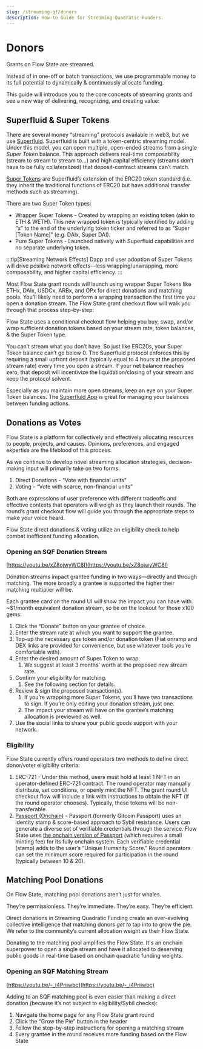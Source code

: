 ```yaml
---
slug: /streaming-qf/donors
description: How-to Guide for Streaming Quadratic Funders.
---
```


# Donors

Grants on Flow State are streamed. 

Instead of in one-off or batch transactions, we use programmable money to its full potential to dynamically & continuously allocate funding.

This guide will introduce you to the core concepts of streaming grants and see a new way of delivering, recognizing, and creating value:

## Superfluid & Super Tokens

There are several money “streaming” protocols available in web3, but we use [Superfluid](https://docs.superfluid.finance/docs/concepts/superfluid). Superfluid is built with a token-centric streaming model. Under this model, you can open multiple, open-ended streams from a single *Super Token* balance. This approach delivers real-time composability (stream to stream to stream to…) and high capital efficiency (streams don’t have to be fully collateralized) that deposit-contract streams can’t match.

[Super Tokens](https://docs.superfluid.finance/docs/concepts/overview/super-tokens) are Superfluid’s extension of the ERC20 token standard (i.e. they inherit the traditional functions of ERC20 but have additional transfer methods such as streaming). 

There are two Super Token types: 

- Wrapper Super Tokens - Created by wrapping an existing token (akin to ETH & WETH). This new wrapped token is typically identified by adding “x” to the end of the underlying token ticker and referred to as “Super [Token Name]” (e.g. DAIx, Super DAI).
- Pure Super Tokens - Launched natively with Superfluid capabilities and no separate underlying token.

:::tip[Streaming Network Effects]
Dapp and user adoption of Super Tokens will drive positive network effects—less wrapping/unwrapping, more composability, and higher capital efficiency.
:::

Most Flow State grant rounds will launch using wrapper Super Tokens like ETHx, DAIx, USDCx, ARBx, and OPx for direct donations and matching pools. You’ll likely need to perform a wrapping transaction the first time you open a donation stream. The Flow State grant checkout flow will walk you through that process step-by-step:

Flow State uses a conditional checkout flow helping you buy, swap, and/or wrap sufficient donation tokens based on your stream rate, token balances, & the Super Token type.

You can’t stream what you don’t have. So just like ERC20s, your Super Token balance can’t go below 0. The Superfluid protocol enforces this by requiring a small upfront deposit (typically equal to 4 hours at the proposed stream rate) every time you open a stream. If your net balance reaches zero, that deposit will incentivize the liquidation/closing of your stream and keep the protocol solvent. 

Especially as you maintain more open streams, keep an eye on your Super Token balances. The [Superfluid App](https://app.superfluid.finance/) is great for managing your balances between funding actions.

## Donations as Votes

Flow State is a platform for collectively and effectively allocating resources to people, projects, and causes. Opinions, preferences, and engaged expertise are the lifeblood of this process.

As we continue to develop novel streaming allocation strategies, decision-making input will primarily take on two forms:

1. Direct Donations - “Vote with financial units”
2. Voting - “Vote with scarce, non-financial units”

Both are expressions of user preference with different tradeoffs and effective contexts that operators will weigh as they launch their rounds. The round’s grant checkout flow will guide you through the appropriate steps to make your voice heard.

Flow State direct donations & voting utilize an eligibility check to help combat inefficient funding allocation. 

### Opening an SQF Donation Stream

[https://youtu.be/xZ8ojwyWC8I](https://youtu.be/xZ8ojwyWC8I)

Donation streams impact grantee funding in two ways—directly and through matching. The more broadly a grantee is supported the higher their matching multiplier will be. 

Each grantee card on the round UI will show the impact you can have with ~$1/month equivalent donation stream, so be on the lookout for those x100 gems:

1. Click the “Donate” button on your grantee of choice.
2. Enter the stream rate at which you want to support the grantee.
3. Top-up the necessary gas token and/or donation token (Fiat onramp and DEX links are provided for convenience, but use whatever tools you’re comfortable with).
4. Enter the desired amount of Super Token to wrap.
    1. We suggest at least 3 months’ worth at the proposed new stream rate.
5. Confirm your eligibility for matching.
    1. See the following section for details.
6. Review & sign the proposed transaction(s).
    1. If you’re wrapping more Super Tokens, you’ll have two transactions to sign. If you’re only editing your donation stream, just one.
    2. The impact your stream will have on the grantee’s matching allocation is previewed as well.
7. Use the social links to share your public goods support with your network.

### Eligibility

Flow State currently offers round operators two methods to define direct donor/voter eligibility criteria:

1. ERC-721 - Under this method, users must hold at least 1 NFT in an operator-defined ERC-721 contract. The round operator may manually distribute, set conditions, or openly mint the NFT. The grant round UI checkout flow will include a link with instructions to obtain the NFT (if the round operator chooses). Typically, these tokens will be non-transferable. 
2. [Passport (Onchain)](https://support.passport.xyz/passport-knowledge-base) - Passport (formerly Gitcoin Passport) uses an identity stamp & score-based approach to Sybil resistance. Users can generate a diverse set of verifiable credentials through the service. Flow State uses [the onchain version of Passport](https://support.passport.xyz/passport-knowledge-base/using-passport/onchain-passport) (which requires a small minting fee) for its fully onchain system. Each verifiable credential (stamp) adds to the user’s “Unique Humanity Score.” Round operators can set the minimum score required for participation in the round (typically between 10 & 20).

## Matching Pool Donations

On Flow State, matching pool donations aren’t just for whales. 

They’re permissionless. They’re immediate. They’re easy. They’re efficient.

Direct donations in Streaming Quadratic Funding create an ever-evolving collective intelligence that matching donors *get to* tap into to grow the pie. We refer to the community’s current allocation weight as their Flow State.

Donating to the matching pool amplifies the Flow State. It's an onchain superpower to open a single stream and have it allocated to deserving public goods in real-time based on onchain quadratic funding weights.

### Opening an SQF Matching Stream

[https://youtu.be/-_i4Priiwbc](https://youtu.be/-_i4Priiwbc)

Adding to an SQF matching pool is even easier than making a direct donation (because it’s not subject to eligibility/Sybil checks):

1. Navigate the home page for any Flow State grant round
2. Click the “Grow the Pie” button in the header
3. Follow the step-by-step instructions for opening a matching stream
4. Every grantee in the round receives more funding based on the Flow State